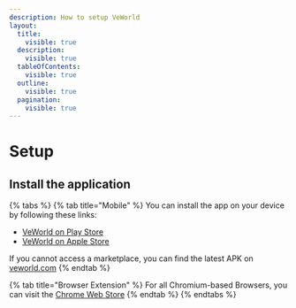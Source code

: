 ```yaml
---
description: How to setup VeWorld
layout:
  title:
    visible: true
  description:
    visible: true
  tableOfContents:
    visible: true
  outline:
    visible: true
  pagination:
    visible: true
---
```


# Setup

## Install the application <a href="#install" id="install"></a>

{% tabs %}
{% tab title="Mobile" %}
You can install the app on your device by following these links:

* [VeWorld on Play Store](https://play.google.com/store/apps/details?id=org.vechain.veworld.app\&utm\_source=docs\_vechain\&utm\_medium=website\&utm\_campaign=vechain\_communication)
* [VeWorld on Apple Store](https://apps.apple.com/us/app/veworld/id6446854569?campaign=docs\_vechain)

If you cannot access a marketplace, you can find the latest APK on [veworld.com](https://www.veworld.com/)
{% endtab %}

{% tab title="Browser Extension" %}
For all Chromium-based Browsers, you can visit the [Chrome Web Store](https://chromewebstore.google.com/detail/veworld/ffondjhiilhjpmfakjbejdgbemolaaho?utm\_source=docs\_vechain\&utm\_medium=website\&utm\_campaign=vechain\_communication)
{% endtab %}
{% endtabs %}
